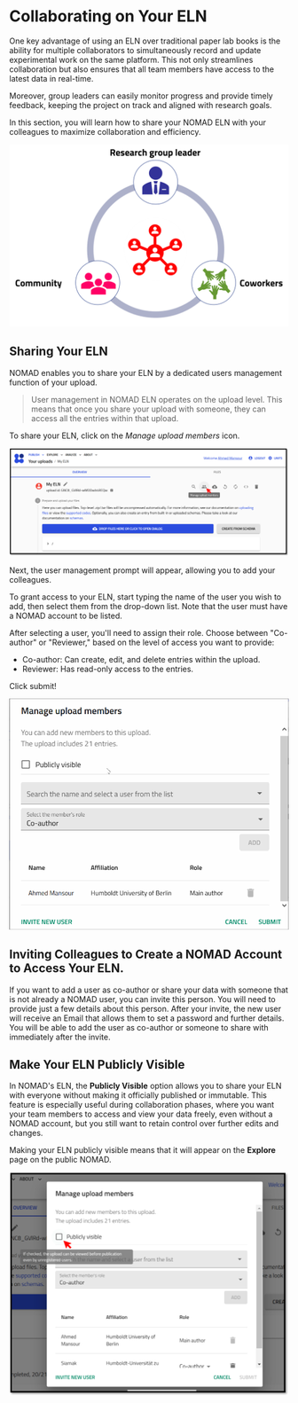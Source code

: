 # Collaborating on Your ELN

One key advantage of using an ELN over traditional paper lab books is the ability for multiple collaborators to simultaneously record and update experimental work on the same platform. This not only streamlines collaboration but also ensures that all team members have access to the latest data in real-time.

Moreover, group leaders can easily monitor progress and provide timely feedback, keeping the project on track and aligned with research goals.

In this section, you will learn how to share your NOMAD ELN with your colleagues to maximize collaboration and efficiency.

![Alt text](../images/overview/5.png)

## Sharing Your ELN

NOMAD enables you to share your ELN by a dedicated users management function of your upload. 
> User management in NOMAD ELN operates on the upload level. This means that once you share your upload with someone, they can access all the entries within that upload. 

To share your ELN, click on the *Manage upload members* icon. 

![screenshot on how to access the user management function](../images/sharing_ELN/user_management_icon.png)

Next, the user management prompt will appear, allowing you to add your colleagues.

To grant access to your ELN, start typing the name of the user you wish to add, then select them from the drop-down list. Note that the user must have a NOMAD account to be listed.

After selecting a user, you'll need to assign their role. Choose between "Co-author" or "Reviewer," based on the level of access you want to provide:

- Co-author: Can create, edit, and delete entries within the upload.
- Reviewer: Has read-only access to the entries.

Click submit! 

![Alt text](../images/sharing_ELN/adding_a_user_to_upload.gif)

## Inviting Colleagues to Create a NOMAD Account to Access Your ELN. 

If you want to add a user as co-author or share your data with someone that is not already a NOMAD user, you can invite this person. You will need to provide just a few details about this person. After your invite, the new user will receive an Email that allows them to set a password and further details. You will be able to add the user as co-author or someone to share with immediately after the invite.

## Make Your ELN Publicly Visible

In NOMAD's ELN, the **Publicly Visible** option allows you to share your ELN with everyone without making it officially published or immutable. This feature is especially useful during collaboration phases, where you want your team members to access and view your data freely, even without a NOMAD account, but you still want to retain control over further edits and changes.

Making your ELN publicly visible means that it will appear on the **Explore** page on the public NOMAD. 

![Alt text](../images/sharing_ELN/publicly_visible.png)